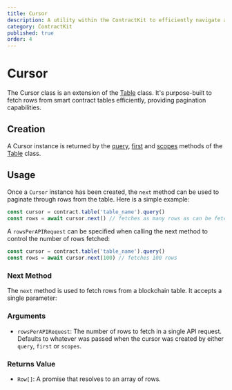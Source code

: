 ```yaml
---
title: Cursor
description: A utility within the ContractKit to efficiently navigate and fetch rows from smart contract tables with pagination.
category: ContractKit
published: true
order: 4
---
```


# Cursor

The Cursor class is an extension of the [Table](/docs/contract-kit/table) class. It's purpose-built to fetch rows from smart contract tables efficiently, providing pagination capabilities.

## Creation

A Cursor instance is returned by the [query](/docs/contract-kit/query-method), [first](/docs/contract-kit/first-method) and [scopes](/docs/contract-kit/scopes-method) methods of the [Table](/docs/contract-kit/table) class.
    
## Usage

Once a `Cursor` instance has been created, the `next` method can be used to paginate through rows from the table. Here is a simple example:

```typescript
const cursor = contract.table('table_name').query()
const rows = await cursor.next() // fetches as many rows as can be fetched in a single API request
```

A `rowsPerAPIRequest` can be specified when calling the next method to control the number of rows fetched:

```typescript 
const cursor = contract.table('table_name').query()
const rows = await cursor.next(100) // fetches 100 rows
```

### Next Method

The `next` method is used to fetch rows from a blockchain table. It accepts a single parameter:

### Arguments

- `rowsPerAPIRequest`: The number of rows to fetch in a single API request. Defaults to whatever was passed when the cursor was created by either `query`, `first` or `scopes`.

### Returns Value

- `Row[]`: A promise that resolves to an array of rows.
